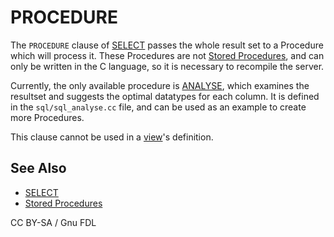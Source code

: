 # PROCEDURE

The `PROCEDURE` clause of [SELECT](select.md) passes the whole result set to a Procedure which will process it. These Procedures are not [Stored Procedures](../../../../../server-usage/stored-routines/stored-procedures/), and can only be written in the C language, so it is necessary to recompile the server.

Currently, the only available procedure is [ANALYSE](../../built-in-functions/secondary-functions/information-functions/procedure-analyse.md), which examines the resultset and suggests the optimal datatypes for each column. It is defined in the `sql/sql_analyse.cc` file, and can be used as an example to create more Procedures.

This clause cannot be used in a [view](../../../../../server-usage/views/)'s definition.

## See Also

* [SELECT](select.md)
* [Stored Procedures](../../../../../server-usage/stored-routines/stored-procedures/)

CC BY-SA / Gnu FDL
